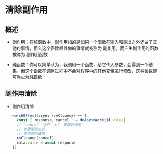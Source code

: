 # 清除副作用

## 概述

+ 副作用：在纯函数中，副作用指的是如果一个函数在输入和输出之外还做了其他的事情，那么这个函数额外做的事情就被称为 副作用，而产生副作用的函数被称为 副作用函数

+ 纯函数：你可以简单认为，我调用一个函数，给它传入参数，会得到一个结果，但这个函数在调用过程中不会对程序中的其他变量进行修改，这种函数即可称之为纯函数

## 副作用清除

+ 副作用清除

  ```js
  watchEffect(async (onCleanup) => {
    const { response, cancel } = doAsyncWork(id.value)
    // `cancel` 会在 `id` 更改时调用
    // 以便取消之前
    // 未完成的请求
    onCleanup(cancel)
    data.value = await response
  })
  ```
